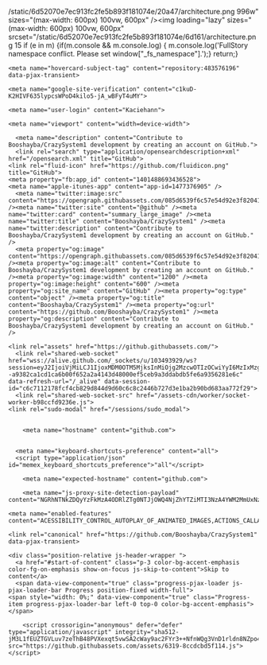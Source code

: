 
/static/6d52070e7ec913fc2fe5b893f181074e/20a47/architecture.png 996w" sizes="(max-width: 600px) 100vw, 600px" /><img loading="lazy" sizes="(max-width: 600px) 100vw, 600px" srcset="/static/6d52070e7ec913fc2fe5b893f181074e/6d161/architecture.png 15
if (e in m) {if(m.console && m.console.log) { m.console.log('FullStory namespace conflict. Please set window["_fs_namespace"].');} return;}
<link crossorigin="anonymous" media="all" integrity="sha512-ksfTgQOOnE+FFXf+yNfVjKSlEckJAdufFIYGK7ZjRhWcZgzAGcmZqqArTgMLpu90FwthqcCX4ldDgKXbmVMeuQ==" rel="stylesheet" href="https://github.githubassets.com/assets/light-92c7d381038e.css" /><link crossorigin="anonymous" media="all" integrity="sha512-1KkMNn8M/al/dtzBLupRwkIOgnA9MWkm8oxS+solP87jByEvY/g4BmoxLihRogKcX1obPnf4Yp7dI0ZTWO+ljg==" rel="stylesheet" href="https://github.githubassets.com/assets/dark-d4a90c367f0c.css" /><link data-color-theme="dark_dimmed" crossorigin="anonymous" media="all" integrity="sha512-cZa7DZqvMBwD236uzEunO/G1dvw8/QftyT2UtLWKQFEy0z0eq0R5WPwqVME+3NSZG1YaLJAaIqtU+m0zWf/6SQ==" rel="stylesheet" data-href="https://github.githubassets.com/assets/dark_dimmed-7196bb0d9aaf.css" /><link data-color-theme="dark_high_contrast" crossorigin="anonymous" media="all" integrity="sha512-WVoKqJ4y1nLsdNH4RkRT5qrM9+n9RFe1RHSiTnQkBf5TSZkJEc9GpLpTIS7T15EQaUQBJ8BwmKvwFPVqfpTEIQ==" rel="stylesheet" data-href="https://github.githubassets.com/assets/dark_high_contrast-595a0aa89e32.css" /><link data-color-theme="dark_colorblind" crossorigin="anonymous" media="all" integrity="sha512-XpAMBMSRZ6RTXgepS8LjKiOeNK3BilRbv8qEiA/M3m+Q4GoqxtHedOI5BAZRikCzfBL4KWYvVzYZSZ8Gp/UnUg==" rel="stylesheet" data-href="https://github.githubassets.com/assets/dark_colorblind-5e900c04c491.css" /><link data-color-theme="light_colorblind" crossorigin="anonymous" media="all" integrity="sha512-3HF2HZ4LgEIQm77yOzoeR20CX1n2cUQlcywscqF4s+5iplolajiHV7E5ranBwkX65jN9TNciHEVSYebQ+8xxEw==" rel="stylesheet" data-href="https://github.githubassets.com/assets/light_colorblind-dc71761d9e0b.css" /><link data-color-theme="light_high_contrast" crossorigin="anonymous" media="all" integrity="sha512-+J8j3T0kbK9/sL3zbkCfPtgYcRD4qQfRbT6xnfOrOTjvz4zhr0M7AXPuE642PpaxGhHs1t77cTtieW9hI2K6Gw==" rel="stylesheet" data-href="https://github.githubassets.com/assets/light_high_contrast-f89f23dd3d24.css" /><link data-color-theme="light_tritanopia" crossorigin="anonymous" media="all" 
<link crossorigin="anonymous" media="all" integrity="sha512-m+INOiXmzglOe98h1DUpOJ/cczwJhT8Mh7nf7LgR6WzRo9ldMz52dlc3uCof0dvfm+vsxQ1skpP7mwvzHOuXaA==" 
[{&quot;variables&quot;: [], &quot;id&quot;: &quot;20667381018&quot;, &quot;key&quot;: &quot;control&quot;}, {&quot;variables&quot;: [], &quot;id&quot;: &quot;20680930759&quot;, &quot;key&quot;: &quot;treatment&quot;}], &quot;id&quot;: &quot;20652570897&quot;, &quot;key&quot;: &quot;project_genesis&quot;, &quot;layerId&quot;: &quot;20672300363&quot;, &quot;trafficAllocation&quot;: [{&quot;entityId&quot;: &quot;20667381018&quot;, &quot;endOfRange&quot;: 5000}, {&quot;entityId&quot;: &quot;20680930759&quot;, &quot;endOfRange&quot;: 10000}], &quot;forcedVariations&quot;: {&quot;83356e17066d336d1803024138ecb683&quot;: &quot;treatment&quot;, &quot;18e31c8a9b2271332466133162a4aa0d&quot;: &quot;treatment&quot;, &quot;10f8ab3fbc5ebe989a36a05f79d48f32&quot;: &quot;treatment&quot;, &quot;variations&quot;: [{&quot;variables&quot;: [], &quot;id&quot;: &quot;21440190065&quot;, &quot;key&quot;: &quot;control_b&quot;}, {&quot;variables&quot;: [], &quot;id&quot;: &quot;21439580309&quot;, &quot;key&quot;: &quot;treatment_d&quot;}], &quot;id&quot;: &quot;21435481980&quot;, &quot;key&quot;:  &quot;forcedVariations&quot;: {}}, {&quot;status&quot;: &quot;Running&quot;, &quot;audienceIds&quot;: [], &quot;variations&quot;: [{&quot;variables&quot;: [], &quot;id&quot;: &quot;21427950901&quot;, &quot;key&quot;: &quot;control&quot;}, {&quot;variables&quot;: [], &quot;id&quot;: &quot;21429710665&quot;, &quot;key&quot;: &quot;beginner&quot;}, {&quot;variables&quot;: [], &quot;id&quot;: &quot;21437291543&quot;, &quot;key&quot;: &quot;upstart&quot;}], &quot;id&quot;: &quot;21445030708&quot;, &quot;key&quot;: &quot;_259_zero_dashboard&quot;, &quot;layerId&quot;: &quot;21434011841&quot;, &quot;trafficAllocation&quot;: [{&quot;entityId&quot;: &quot;21427950901&quot;, &quot;endOfRange&quot;: 3334}, {&quot;entityId&quot;: &quot;21427950901&quot;, &quot;endOfRange&quot;: 5000}, {&quot;entityId&quot;: &quot;21427950901&quot;, &quot;endOfRange&quot;: 8333}, {&quot;entityId&quot;: &quot;21427950901&quot;, ;endOfRange&quot;: 10000}], &quot;beginner&quot;, &quot;086e64e9101112af53b95d2d90b9&quot;: &quot;upstart&quot;, &quot;bae688df9d297afac98e2d254e912ad;: &quot;control&quot;, {&quot;id&quot;: &quot;organization_plan&quot;}, {&quot;id&quot;: &quot;18813001570&quot;, &quot;key&quot;: &quot&quot;}, {&qd&quot;: &quot&quot;, &quot;k;: &quot;geo&quot;}, {&quot;id&quot;: &quot;20175462351&quot;, &quot;key&quot;: &quot;re&quot&quot;, &quot;key&quot;: &qu], &quot&& &quoot;, &quot&quot &quot;id&quot;: &quot;17911811441&quot;, &quot;key&quot;: &quot;hydro_click.dashboard.teacher_toolbox_cta&quot;}, {&quot;experimentIds&quot;: [], &quot;id&quot;: &quot;18124116703&quot;, &quot;key&quot;: &quot;submit.organizations.complete_sign_up&quot;}, {&quot;experimentIds&quot;: [], &quot;id&quot;: &quot;18145892387&quot;, &quot;key&quot;: &quot;no_metric.tracked_outside_of_optimizely&quot;}, {&quot;experimentIds&quot;: [], &quot;id&quot;: &quot;18178755568&quot;, &quot;key&quot;: &quot;click.org_onboarding_checklist.add_repo&quot;}, {&quot;experimentIds&quot;: [], &quot;id&quot;: &quot;18180553241&quot;, &quot;key&quot;: &quot;submit.repository_imports.create&quot;}, {&quot;experimentIds&quot;: [], &quot;id&quot;: &quot;18186103728&quot;,&quot;click.help.learn_more_about_repository_creation&quot;}, {&quot;experimentIds&quot;: [], &quot;id&quot;: &quot;18188530140&quot;, &quot;key&quot;: &quot;test_event&quot;}, {&quot;experimentIds&quot;: [], &quot;id&quot;: &quot;18191963644&quot;, &quot;key&quot;: &quot;click.transfer_repository&quot;}, {&quot;experimentIds&quot;: [], &quot;id&quot;: &quot;18195612788&quot;, &quot;key&quot;: &quot;click.empty_org_repo_cta.import_repository&quot;}, {&quot;&quot;: [], &quot;id&quot;: &quot;18210945499&quot;, &quot;key&quot;: &quot;click.org_onboarding_checklist.invite_members&quot;}, {&quot;experimentIds&quot;: [], &quot;id&quot;: &quot;18211063248&quot;, &quot;key&quot;: &quot;click.empty_org_repo_cta.create_repository&quot;}, {&quot;experimentIds&quot;: [], &quot;id&quot;: &quot;18215721889&quot;, &quot;key&quot;: &quot;click.org_onboarding_checklist.update_profile&quot;}, {&quot;experimentIds&quot;: [], &quot;id&quot;: &quot;18224360785&quot;, &quot;key&quot;: &quot;click.org_onboarding_checklist.dismiss&quot;}, {&quot;experimentIds&quot;: [], &quot;id&quot;: &quot;18234832286&quot;, &quot;key&quot;: &quot;submit.organization_activation.complete&quot;}, {&quot;experimentIds&quot;: [], &quot;id&quot;: &quot;18252392383&quot;, &quot;key&quot;: &quot;submit.org_repository.create&quot;}, {&quot;experimentIds&quot;: [], &quot;id&quot;: &quot;18257551537&quot;, &quot;key&quot;: &quot;submit.org_member_invitation.create&quot;}, {&quot;experimentIds&quot;: [], &quot;id&quot;: &quot;18259522260&quot;, &quot;key&quot;: &quot;submit.organization_profile.update&quot;}, {&quot;experimentIds&quot;: [], &quot;id&quot;: &quot;18564603625&quot;, &quot;key&quot;: &quot;view.classroom_select_organization&quot;}, {&quot;experimentIds&quot;: [], &quot;id&quot;: &quot;18568612016&quot;, &quot;key&quot;: &quot;click.classroom_sign_in_click&quot;}, {&quot;experimentIds&quot;: [], &quot;id&quot;: &quot;18572592540&quot;, &quot;key&quot;: &quot;view.classroom_name&quot;}, {&quot;experimentIds&quot;: [], &quot;id&quot;: &quot;18574203855&quot;, &quot;key&quot;: 
  &quot;click.classroom_select_organization&quot;}, {&quot;experimentIds&quot;: [], &quot;id&quot;: &quot;18589463420&quot;, &quot;key&quot;: &quot;click.classroom_create_classroom&quot;}, {&quot;experimentIds&quot;: [], &quot;id&quot;: &quot;18591323364&quot;, &quot;key&quot;: &quot;click.classroom_create_first_classroom&quot;}, {&quot;experimentIds&quot;: [], &quot;id&quot;: &quot;18591652321&quot;, &quot;key&quot;: &quot;click.classroom_grant_access&quot;}, {&quot;experimentIds&quot;: [], &quot;id&quot;: &quot;18607131425&quot;, &quot;key&quot;: &quot;view.classroom_creation&quot;}, {&quot;experimentIds&quot;: [], &quot;id&quot;: &quot;18831680583&quot;, &quot;key&quot;: &quot;upgrade_account_plan&quot;}, {&quot;experimentIds&quot;: [], &quot;id&quot;: &quot;19064064515&quot;, &quot;key&quot;: &quot;click.signup&quot;}, {&quot;experimentIds&quot;: [], &quot;id&quot;: &quot;19075373687&quot;, &quot;key&quot;: &quot;click.view_account_billing_page&quot;}, {&quot;experimentIds&quot;: [], &quot;id&quot;: &quot;19077355841&quot;, &quot;key&quot;: &quot;click.dismiss_signup_prompt&quot;}, {&quot;experimentIds&quot;: [], &quot;id&quot;: &quot;19079713938&quot;, &quot;key&quot;: &quot;click.contact_sales&quot;}, {&quot;experimentIds&quot;: [], &quot;id&quot;: &quot;19120963070&quot;, &quot;key&quot;: &quot;click.compare_account_plans&quot;}, {&quot;experimentIds&quot;: [], &quot;id&quot;: &quot;19151690317&quot;, &quot;key&quot;: &quot;click.upgrade_account_cta&quot;}, {&quot;experimentIds&quot;: [], &quot;id&quot;: &quot;19424193129&quot;, &quot;key&quot;: &quot;click.open_account_switcher&quot;}, {&quot;experimentIds&quot;: [], &quot;id&quot;: &quot;19520330825&quot;, &quot;key&quot;: &quot;click.visit_account_profile&quot;}, {&quot;experimentIds&quot;: [], &quot;id&quot;: &quot;19540970635&quot;, &quot;key&quot;: &quot;click.switch_account_context&quot;}, {&quot;experimentIds&quot;: [], &quot;id&quot;: &quot;19730198868&quot;, &quot;key&quot;: &quot;submit.homepage_signup&quot;}, {&quot;experimentIds&quot;: [], &quot;id&quot;: &quot;19820830627&quot;, &quot;key&quot;: &quot;click.homepage_signup&quot;}, {&quot;experimentIds&quot;: [], &quot;id&quot;: &quot;19988571001&quot;, &quot;key&quot;: &quot;click.create_enterprise_trial&quot;}, {&quot;experimentIds&quot;: [], &quot;id&quot;: &quot;20036538294&quot;, &quot;ket;: &quot;click.create_organization_team&quot;}, {&quot;experimentIds&quot;: [], &quot;id&quot;: &quot;20040653299&quot;, &quot;key&quot;: &quot;click.input_enterprise_trial_form&quot;}, {&quot;experimentIds&quot;: [], &quot;id&quot;: &quot;20062030003&quot;, &quot;key&quot;: &quot;click.continue_with_team&quot;}, {&quot;experimentIds&quot;: [], &quot;id&quot;: &quot;20068947153&quot;, &quot;key&quot;: &quot;click.create_organization_free&quot;}, {&quot;experimentIds&quot;: [], &quot;id&quot;: &quot;20086636658&quot;, &quot;key&quot;: &quot;click.signup_continue.username&quot;}, {&quot;experimentIds&quot;: [], &quot;id&quot;: &quot;20091648988&quot;, &quot;key&quot;: &quot;click.signup_continue.create_account&quot;}, {&quot;experimentIds&quot;: [], &quot;id&quot;: &quot;20103637615&quot;, &quot;key&quot;: &quot;click.signup_continue.email&quot;}, {&quot;experimentIds&quot;: [], &quot;id&quot;: &quot;20111574253&quot;, &quot;key&quot;: &quot;click.signup_continue.password&quot;}, {&quot;experimentIds&quot;: [], &quot;id&quot;: &quot;20120044111&quot;, &quot;key&quot;: &quot;view.pricing_page&quot;}, {&quot;experimentIds&quot;: [], &quot;id&quot;: &quot;20152062109&quot;, &quot;key&quot;: &quot;submit.create_account&quot;}, {&quot;experimentIds&quot;: [], &quot;id&quot;: &quot;20165800992&quot;, &quot;key&quot;: &quot;submit.upgrade_payment_form&quot;}, {&quot;experimentIds&quot;: [], &quot;id&quot;: &quot;20171520319&quot;, &quot;key&quot;: &quot;submit.create_organization&quot;}, {&quot;experimentIds&quot;: [], &quot;id&quot;: &quot;20222645674&quot;, &quot;key&quot;: &quot;click.recommended_plan_in_signup.discuss_your_needs&quot;}, {&quot;experimentIds&quot;: [], &quot;id&quot;: &quot;20227443657&quot;, &quot;key&quot;: &quot;submit.verify_primary_user_email&quot;}, {&quot;experimentIds&quot;: [], &quot;id&quot;: &quot;20234607160&quot;, &quot;key&quot;: &quot;click.recommended_plan_in_signup.try_enterprise&quot;}, {&quot;experimentIds&quot;: [], &quot;id&quot;: &quot;20238175784&quot;, &quot;key&quot;: &quot;click.recommended_plan_in_signup.team&quot;}, {&quot;experimentIds&quot;: [], &quot;id&quot;: &quot;20239847212&quot;, &quot;key&quot;: &quot;click.recommended_plan_in_signup.continue_free&quot;}, {&quot;experimentIds&quot;: [], &quot;id&quot;: &quot;20251097193&quot;, &quot;key&quot;: &quot;recommended_plan&quot;}, {&quot;experimentIds&quot;: [], &quot;id&quot;: &quot;20438619534&quot;, &quot;key&quot;: &quot;click.pricing_calculator.1_member&quot;}, {&quot;experimentIds&quot;: [], &quot;id&quot;: &quot;20456699683&quot;, &quot;key&quot;: &quot;click.pricing_calculator.15_members&quot;}, {&quot;experimentIds&quot;: [], &quot;id&quot;: &quot;20467868331&quot;, &quot;key&quot;: &quot;click.pricing_calculator.10_members&quot;}, {&quot;experimentIds&quot;: [], &quot;id&quot;: &quot;20476267432&quot;, &quot;key&quot;: &quot;click.trial_days_remaining&quot;}, {&quot;experimentIds&quot;: [], &quot;id&quot;: &quot;20476357660&quot;, &quot;key&quot;: &quot;click.discover_feature&quot;}, {&quot;experimentIds&quot;: [], &quot;id&quot;: &quot;20479287901&quot;, &quot;key&quot;: &quot;click.pricing_calculator.custom_members&quot;}, {&quot;experimentIds&quot;: [], &quot;id&quot;: &quot;20481107083&quot;, &quot;key&quot;: &quot;click.recommended_plan_in_signup.apply_teacher_benefits&quot;}, {&quot;experimentIds&quot;: [], &quot;id&quot;: &quot;20483089392&quot;, &quot;key&quot;: &quot;click.pricing_calculator.5_members&quot;}, {&quot;experimentIds&quot;: [&quot;20652570897&quot;], &quot;id&quot;: &quot;20484283944&quot;, &quot;key&quot;: &quot;click.onboarding_task&quot;}, {&quot;experimentIds&quot;: [], &quot;id&quot;: &quot;20484996281&quot;, &quot;key&quot;: &quot;click.recommended_plan_in_signup.apply_student_benefits&quot;}, {&quot;experimentIds&quot;: [], &quot;id&quot;: &quot;20486713726&quot;, &quot;key&quot;: &quot;click.onboarding_task_breadcrumb&quot;}, {&quot;experimentIds&quot;: [], &quot;id&quot;: &quot;20490791319&quot;, &quot;key&quot;: &quot;click.upgrade_to_enterprise&quot;}, {&quot;experimentIds&quot;: [], &quot;id&quot;: &quot;20491786766&quot;, &quot;key&quot;: &quot;click.talk_to_us&quot;}, {&quot;experimentIds&quot;: [], &quot;id&quot;: &quot;20494144087&quot;, &quot;key&quot;: &quot;click.dismiss_enterprise_trial&quot;}, {&quot;experimentIds&quot;: [&quot;20652570897&quot;], &quot;id&quot;: &quot;20499722759&quot;, &quot;key&quot;: &quot;completed_all_tasks&quot;}, {&quot;experimentIds&quot;: [&quot;20652570897&quot;], &quot;id&quot;: &quot;20500710104&quot;, &quot;key&quot;: &quot;completed_onboarding_tasks&quot;}, {&quot;experimentIds&quot;: [], &quot;id&quot;: &quot;20513160672&quot;, &quot;key&quot;: &quot;click.read_doc&quot;}, {&quot;experimentIds&quot;: [&quot;20652570897&quot;], &quot;id&quot;: &quot;20516196762&quot;, &quot;key&quot;: &quot;actions_enabled&quot;}, {&quot;experimentIds&quot;: [], &quot;id&quot;: &quot;20518980986&quot;, &quot;key&quot;: &quot;click.dismiss_trial_banner&quot;}, {&quot;experimentIds&quot;: [], &quot;id&quot;: &quot;20535446721&quot;, &quot;key&quot;: &quot;click.issue_actions_prompt.dismiss_prompt&quot;}, {&quot;experimentIds&quot;: [], &quot;id&quot;: &quot;20557002247&quot;, &quot;key&quot;: &quot;click.issue_actions_prompt.setup_workflow&quot;}, {&quot;experimentIds&quot;: [], &quot;id&quot;: &quot;20595070227&quot;, &quot;key&quot;: &quot;click.pull_request_setup_workflow&quot;}, {&quot;experimentIds&quot;: [], &quot;id&quot;: &quot;20626600314&quot;, &quot;key&quot;: &quot;click.seats_input&quot;}, {&quot;experimentIds&quot;: [], &quot;id&quot;: &quot;20642310305&quot;, &quot;key&quot;: &quot;click.decrease_seats_number&quot;}, {&quot;experimentIds&quot;: [], &quot;id&quot;: &quot;20662990045&quot;, &quot;key&quot;: &quot;click.increase_seats_number&quot;}, {&quot;experimentIds&quot;: [], &quot;id&quot;: &quot;20679620969&quot;, &quot;key&quot;: &quot;click.public_product_roadmap&quot;}, {&quot;experimentIds&quot;: [], &quot;id&quot;: &quot;20761240940&quot;, &quot;key&quot;: &quot;click.dismiss_survey_banner&quot;}, {&quot;experimentIds&quot;: [], &quot;id&quot;: &quot;20767210721&quot;, &quot;key&quot;: &quot;click.take_survey&quot;}, {&quot;experimentIds&quot;: [&quot;20652570897&quot;], &quot;id&quot;: &quot;20795281201&quot;, &quot;key&quot;: &quot;click.archive_list&quot;}, {&quot;experimentIds&quot;: [&quot;21435481980&quot;], &quot;id&quot;: &quot;20966790249&quot;, &quot;key&quot;: &quot;contact_sales.existing_customer&quot;}, {&quot;experimentIds&quot;: [], &quot;id&quot;: &quot;20996890162&quot;, &quot;key&quot;: &quot;contact_sales.blank_message_field&quot;}, {&quot;experimentIds&quot;: [], &quot;id&quot;: &quot;21000470317&quot;, &quot;key&quot;: &quot;contact_sales.personal_email&quot;}, {&quot;experimentIds&quot;: [], &quot;id&quot;: &quot;21002790172&quot;, &quot;key&quot;: &quot;contact_sales.blank_phone_field&quot;}, {&quot;experimentIds&quot;: [&quot;21445030708&quot;], &quot;id&quot;: &quot;21354412592&quot;, &quot;key&quot;: &quot;click.dismiss_create_readme&quot;}, {&quot;experimentIds&quot;: [&quot;21445030708&quot;], &quot;id&quot;: &quot;21366102546&quot;, &quot;key&quot;: &quot;click.dismiss_zero_user_content&quot;}, {&quot;experimentIds&quot;: [], &quot;id&quot;: &quot;21370252505&quot;, &quot;key&quot;: &quot;account_did_downgrade&quot;}, {&quot;experimentIds&quot;: [&quot;21445030708&quot;], &quot;id&quot;: &quot;21370840408&quot;, &quot;key&quot;: &quot;click.cta_create_readme&quot;}, {&quot;experimentIds&quot;: [&quot;21445030708&quot;], &quot;id&quot;: &quot;21375451068&quot;, &quot;key&quot;: &quot;click.cta_create_new_repository&quot;}, {&quot;experimentIds&quot;: [&quot;21445030708&quot;], &quot;id&quot;: &quot;21385390948&quot;, &quot;key&quot;: &quot;click.zero_user_content&quot;}, {&quot;experimentIds&quot;: [], &quot;id&quot;: &quot;21467712175&quot;, &quot;key&quot;: &quot;click.downgrade_keep&quot;}, {&quot;experimentIds&quot;: [], &quot;id&quot;: &quot;21484112202&quot;, &quot;key&quot;: &quot;click.downgrade&quot;}, {&quot;experimentIds&quot;: [], &quot;id&quot;: &quot;21495292213&quot;, &quot;key&quot;: &quot;click.downgrade_survey_exit&quot;}, {&quot;experimentIds&quot;: [], &quot;id&quot;: &quot;21508241468&quot;, &quot;key&quot;: &quot;click.downgrade_survey_submit&quot;}, {&quot;experimentIds&quot;: [], &quot;id&quot;: &quot;21512030356&quot;, &quot;key&quot;: &quot;click.downgrade_support&quot;}, {&quot;experimentIds&quot;: [], &quot;id&quot;: &quot;21539090022&quot;, &quot;key&quot;: &quot;click.downgrade_exit&quot;}, {&quot;experimentIds&quot;: [], &quot;id&quot;: &quot;21543640644&quot;, &quot;key&quot;: &quot;click_fetch_upstream&quot;}], &quot;revision&quot;: &quot;1246&quot;}" />


  <script crossorigin="anonymous" defer="defer" type="application/javascript" integrity="sha512-mQVLR0r/nqpYkfyTdCeoros0ZK5lyv/2BkIGxj9Bn8vEmZqz5IVJT0TP81XAzQEhiH6pm5hW6ldNrIfbQIUq9Q==" src="https://github.githubassets.com/assets/runtime-99054b474aff.js"></script>
<script crossorigin="anonymous" defer="defer" type="application/javascript" integrity="sha512-PER5ezPyhyNo+ogF2YHanXpKiMe5hjTAzexy0Cxn6mKM7JBlATvC/9uHQcd33qlz7SHDy7c3pqLWMZEVKaTunQ==" src="https://github.githubassets.com/assets/environment-3c44797b33f2.js"></script>
<script crossorigin="anonymous" defer="defer" type="application/javascript" integrity="sha512-ZAKZQWCEc6bs9LSQOCPRWq3wqRDkQxG2bPL/pW9Lj/Seap0PV0kF/yKCHske8mW3Zytde9n1Im83jxrCmpaMrA==" src="https://github.githubassets.com/assets/5724-640299416084.js"></script>
<script crossorigin="anonymous" defer="defer" type="application/javascript" integrity="sha512-yIsmzjyBs6Mu12a5shTZVT0Jr80it7wV2yjZs77L3GmHoFP5SPNsWY9P+Swu7lPaWMXMtyaxceBQGP/7/Kyl8w==" src="https://github.githubassets.com/assets/93-c88b26ce3c81.js"></script>
<script crossorigin="anonymous" defer="defer" type="application/javascript" integrity="sha512-WtABWNDgj+0Z+nTC8dZsMxFYSujm/s9SJTsHmFnzg73joAek4tmQ1zXCSLBvgAsgdPE8EQuOuOOW0NNP97Y7UA==" src="https://github.githubassets.com/assets/8630-5ad00158d0e0.js"></script>
<script crossorigin="anonymous" defer="defer" type="application/javascript" integrity="sha512-7ocxdRbeEIuk5x86ryHnbc5GBupcna8GP7PEtAqWS0+sMjp4CX10GV5P0XsN7Grx1XTum3BG1FFOwwpccenxkw==" src="https://github.githubassets.com/assets/5157-ee87317516de.js"></script>
<script crossorigin="anonymous" defer="defer" type="application/javascript" integrity="sha512-0Eo1tvk2fS3TaBkpCcX1DHb0QadEpOrHoZhK08d+D7bRyJDo8RjvmwQhFirTGfqxPBNpBSGkbm3qpdTIDNy32A==" src="https://github.githubassets.com/assets/9207-d04a35b6f936.js"></script>
<script crossorigin="anonymous" defer="defer" type="application/javascript" integrity="sha512-3+T9M5jBxW6mEQj7X/rrF/MsLxMGrTuDz52aisu5x98tsd5HNWhDpD60gvr2sxFe7Qr4XPRXIgbjepk9l10JVw==" src="https://github.githubassets.com/assets/github-elements-dfe4fd3398c1.js"></script>
<script crossorigin="anonymous" defer="defer" type="application/javascript" integrity="sha512-dJVwdrT1IxEhSpdU4ZQJWNk7a9dYwDffOEt5pelviXEyLZkGBAYWZM2qOidKrzuQFq/YmjxPsM5GwHKnstmgfA==" src="https://github.githubassets.com/assets/element-registry-74957076b4f5.js"></script>
<script crossorigin="anonymous" defer="defer" type="application/javascript" integrity="sha512-4t8sE+qs6MzzsebMDr3ZpEin+nTu54+SC40fUL9VSHeDNKkWJW9vMiH07js5RVxEcEzFHk2gIgLREL8ko/NcnQ==" src="https://github.githubassets.com/assets/6162-e2df2c13eaac.js"></script>
<script crossorigin="anonymous" defer="defer" type="application/javascript" integrity="sha512-JPHg6lXC/kVMbA05VoaD5W739fMUF/ObaJ4NrZWLi91OWI9xEhJ9NtwbGROmxjCm5FGwNOVohY+DXILkO19dtA==" src="https://github.githubassets.com/assets/8932-24f1e0ea55c2.js"></script>
<script crossorigin="anonymous" defer="defer" type="application/javascript" integrity="sha512-EIceiRH5/XsS9RPMOGlnx37yFBM2TbSNcVWgTjKPmRwjdl/lfKNdColL/PLunshA/attRqdYJVnNNGXNyhx6Zw==" src="https://github.githubassets.com/assets/7077-10871e8911f9.js"></script>
<script crossorigin="anonymous" defer="defer" type="application/javascript" integrity="sha512-AYRLCV5AATlaRqQWBDJSEP98krkMeoHKuVom5qo8TJpToCunN1xv1exiPRqoTB39NIE/ydjJeBxSd0222FSJwg==" src="https://github.githubassets.com/assets/6262-01844b095e40.js"></script>
<script crossorigin="anonymous" defer="defer" type="application/javascript" integrity="sha512-TiAubwgcDgCeTqQEjsybLJp8L9kKpEHxLQgN6I39+2JDrrrmr9GAeAIS9W3O3amds62fksBOEKkzfTQYExD6Jg==" src="https://github.githubassets.com/assets/8994-4e202e6f081c.js"></script>
<script crossorigin="anonymous" defer="defer" type="application/javascript" integrity="sha512-FBQyV0AyntQx89AqRm5XkfzloiXK2K99s0uKP9Qr96M7ko8H2m9L5OC/wxEUqIW4Yhuo6/YQHeGsye5mOAnliw==" src="https://github.githubassets.com/assets/4887-141432574032.js"></script>
<script crossorigin="anonymous" defer="defer" type="application/javascript" integrity="sha512-0aq2ZLf9hZewJpYpt9grmgApFDciZTURCICGfD8kVZGNLP8wlGwoZs8YnJuJuL0+6Bv9bQZ1yJIjX8Mjhi91CQ==" src="https://github.githubassets.com/assets/8483-d1aab664b7fd.js"></script>
<script crossorigin="anonymous" defer="defer" type="application/javascript" integrity="sha512-Zj3js1gWERCf+NwXLmZSyO7eyqr2d8LHZ0ACEl2FQfTD1KvuilvrOi4ORxAOTOmzbYW+4CJUn9VPxtxOhD+15Q==" src="https://github.githubassets.com/assets/behaviors-663de3b35816.js"></script>
<script crossorigin="anonymous" defer="defer" type="application/javascript" integrity="sha512-sMHaqugxxdo9+GIN3yKtDbgXKx2LtVOg3gN8y709BIIumhCqpuTd7+LRqXn/rHArmeaxKDyAorh59K8kL7sdwQ==" src="https://github.githubassets.com/assets/7749-b0c1daaae831.js"></script>
<script crossorigin="anonymous" defer="defer" type="application/javascript" integrity="sha512-QDWNlhBimyMzi1ZHr5DNlV+UKfkbocax181wKEKPQzaNFu4d/IlmQ62T+hFdB+SI0YdJttdZteCs0kFzXd7SUg==" src="https://github.githubassets.com/assets/notifications-global-40358d961062.js"></script>
<script crossorigin="anonymous" defer="defer" type="application/javascript" integrity="sha512-77k3PD6yYzGTavH0wX2ptFsn3B+4mdsyVMlC9uxmT8LsoWH65NF0KCtwsC7+KsyH7eWY/F/3BEApTugN3uq92Q==" src="https://github.githubassets.com/assets/4978-efb9373c3eb2.js"></script>
<script crossorigin="anonymous" defer="defer" type="application/javascript" integrity="sha512-EBfuTzLRgEa3V/5Pm2IlNnAqzO6+G7olJDpT8BlzglUceQaVsjuPsisHUvTd6KeBLD0ELjnpOo7a7kZMCaG4XQ==" src="https://github.githubassets.com/assets/optimizely-1017ee4f32d1.js"></script>
<script crossorigin="anonymous" defer="defer" type="application/javascript" integrity="sha512-xyGHYwjeMuGHmOdgy9Kb/p7zpSxjrw197tH6c+PzJj3L9zUCmjXBRbPky6B3Dqc/dN0x6OPF7n2Uh5u5MdbVUw==" src="https://github.githubassets.com/assets/90-c721876308de.js"></script>
<script crossorigin="anonymous" defer="defer" type="application/javascript" integrity="sha512-/iciOL1PXIn3D2g9ICEl4ITIMfN9TIX6oQW3prrPAwRmCxH38i4sSjIXjNEqYkNJnkP1TfLF9SH/a/T1IpJpvw==" src="https://github.githubassets.com/assets/3878-fe272238bd4f.js"></script>
<script crossorigin="anonymous" defer="defer" type="application/javascript" integrity="sha512-FPb3hH6LqWfIY6irnXm64+TAuGPkl81MSHiY+AY5SRmYqU1O9m4Th62iMbI0lZgLTPSakyZvEh7WdGH93xWrEQ==" src="https://github.githubassets.com/assets/codespaces-14f6f7847e8b.js"></script>
<script crossorigin="anonymous" defer="defer" type="application/javascript" integrity="sha512-ZSFwlLEfCHi+qMlyabT/x1hgegM31ywDLEVDPSNpNv5/bxbnTVHBhPvLTkSf+Yie8nohu1/RkuXr8PMIkVhO9w==" src="https://github.githubassets.com/assets/2734-65217094b11f.js"></script>
<script crossorigin="anonymous" defer="defer" type="application/javascript" integrity="sha512-u8r8UO/bHE8/YPL9N2X0L6nMIkQcItDfE4Yk2OXciXzzEILnPjRg3I2JrrWpQ2F91UAkptNyDZ0xjVSte65jig==" src="https://github.githubassets.com/assets/6637-bbcafc50efdb.js"></script>
<script crossorigin="anonymous" defer="defer" type="application/javascript" integrity="sha512-zElKd+pdebfRBvLm82PINFB+VBWZK74UlxOJyYH1J3yl4hB+NkD8wToFPhVUR4+2zRW/R5QH1oSJZQL03Jh4eQ==" src="https://github.githubassets.com/assets/6609-cc494a77ea5d.js"></script>
<script crossorigin="anonymous" defer="defer" type="application/javascript" integrity="sha512-Pnw/EuGXisuqgX1wYiEWOGdt3yV2OGn7pwhsfUGbCaDnYlEQjkHbkrsSKTD1TRw1MoxixNPK5x9MUhxbaDjiRg==" src="https://github.githubassets.com/assets/repositories-3e7c3f12e197.js"></script>
<script crossorigin="anonymous" defer="defer" type="application/javascript" integrity="sha512-K627K9B67Unx4SBt9JA0ZvH0xJw4t4UmtogTgXpl82xCf4ZdEjtjzoLRmCJWLK4w3cfUV87ZoKrDFJxn0SZl1A==" src="https://github.githubassets.com/assets/topic-suggestions-2badbb2bd07a.js"></script>
<script crossorigin="anonymous" defer="defer" type="application/javascript" integrity="sha512-wBbWqjziMAlLg4M9hhxUY56cTT1oLJ2wPLRyFbU39P/xPeKF3tbxtFC1WHmMRk6ZYJBo4II7uXMow4Edw6s/aA==" src="https://github.githubassets.com/assets/code-menu-c016d6aa3ce2.js"></script>
  

  <title>Booshayba/CrazySystem1</title>



    

  <meta name="request-id" content="93ED:60B8:7A3D2:11400C:628B5E07" data-pjax-transient="true" /><meta name="html-safe-nonce" content="a8d29dd5a0bd0731340dec7836b565e98fc9d5d4c7dffee5b01befd9284cb86a" data-pjax-transient="true" /><meta name="visitor-payload" content="eyJyZWZlcnJlciI6bnVsbCwicmVxdWVzdF9pZCI6IjkzRUQ6NjBCODo3QTNEMjoxMTQwMEM6NjI4QjVFMDciLCJ2aXNpdG9yX2lkIjoiMjExNTkwMDgwMDkxMjE0NTYxNSIsInJlZ2lvbl9lZGdlIjoiaWFkIiwicmVnaW9uX3JlbmRlciI6ImlhZCJ9" data-pjax-transient="true" /><meta name="visitor-hmac" content="fef40b0da6499046675a806904cb804e26f0f57c2bcec9f87ff7bc94a96cab5e" data-pjax-transient="true" />

    <meta name="hovercard-subject-tag" content="repository:483576196" data-pjax-transient>


  <meta name="github-keyboard-shortcuts" content="repository" data-pjax-transient="true" />
  

  <meta name="selected-link" value="repo_source" data-pjax-transient>

    <meta name="google-site-verification" content="c1kuD-K2HIVF635lypcsWPoD4kilo5-jA_wBFyT4uMY">
  <meta name="google-site-verification" content="KT5gs8h0wvaagLKAVWq8bbeNwnZZK1r1XQysX3xurLU">
  <meta name="google-site-verification" content="ZzhVyEFwb7w3e0-uOTltm8Jsck2F5StVihD0exw2fsA">
  <meta name="google-site-verification" content="GXs5KoUUkNCoaAZn7wPN-t01Pywp9M3sEjnt_3_ZWPc">

<meta name="octolytics-url" content="https://collector.github.com/github/collect" /><meta name="octolytics-actor-id" content="103493929" /><meta name="octolytics-actor-login" content="Kaciehann" /><meta name="octolytics-actor-hash" content="350323099888ec9c4a97b677487ebddd7300cd4032c0e93bbc12463de95fdb8f" />

  <meta name="analytics-location" content="/&lt;user-name&gt;/&lt;repo-name&gt;" data-pjax-transient="true" />

  




  

    <meta name="user-login" content="Kaciehann">

    <meta name="viewport" content="width=device-width">
    
      <meta name="description" content="Contribute to Booshayba/CrazySystem1 development by creating an account on GitHub.">
      <link rel="search" type="application/opensearchdescription+xml" href="/opensearch.xml" title="GitHub">
    <link rel="fluid-icon" href="https://github.com/fluidicon.png" title="GitHub">
    <meta property="fb:app_id" content="1401488693436528">
    <meta name="apple-itunes-app" content="app-id=1477376905" />
      <meta name="twitter:image:src" content="https://opengraph.githubassets.com/085d6539f6c57e54d92e3f8204145c998dc5919dc9c82c71e6d3339fbe3eecc8/Booshayba/CrazySystem1" /><meta name="twitter:site" content="@github" /><meta name="twitter:card" content="summary_large_image" /><meta name="twitter:title" content="Booshayba/CrazySystem1" /><meta name="twitter:description" content="Contribute to Booshayba/CrazySystem1 development by creating an account on GitHub." />
      <meta property="og:image" content="https://opengraph.githubassets.com/085d6539f6c57e54d92e3f8204145c998dc5919dc9c82c71e6d3339fbe3eecc8/Booshayba/CrazySystem1" /><meta property="og:image:alt" content="Contribute to Booshayba/CrazySystem1 development by creating an account on GitHub." /><meta property="og:image:width" content="1200" /><meta property="og:image:height" content="600" /><meta property="og:site_name" content="GitHub" /><meta property="og:type" content="object" /><meta property="og:title" content="Booshayba/CrazySystem1" /><meta property="og:url" content="https://github.com/Booshayba/CrazySystem1" /><meta property="og:description" content="Contribute to Booshayba/CrazySystem1 development by creating an account on GitHub." />
      
    <link rel="assets" href="https://github.githubassets.com/">
      <link rel="shared-web-socket" href="wss://alive.github.com/_sockets/u/103493929/ws?session=eyJ2IjoiVjMiLCJ1IjoxMDM0OTM5MjksInMiOjg2MzcwOTIzOCwiYyI6MzIxMzg1OTU2MCwidCI6MTY1MzMwMDc0NH0=--a9382ca1cd1ca6b00f652a2a4143d48000ef5ceb9a3ddabdb5fe6a9356281e6c" data-refresh-url="/_alive" data-session-id="c6c7112178fcf4cb829d844d9d60c6c8c2446b727d3e1ba2b90bd683aa772f29">
      <link rel="shared-web-socket-src" href="/assets-cdn/worker/socket-worker-b98ccfd9236e.js">
    <link rel="sudo-modal" href="/sessions/sudo_modal">


        <meta name="hostname" content="github.com">


      <meta name="keyboard-shortcuts-preference" content="all">
      <script type="application/json" id="memex_keyboard_shortcuts_preference">"all"</script>

        <meta name="expected-hostname" content="github.com">

        <meta name="js-proxy-site-detection-payload" content="NGRhNTNkZDQyYzFkMzA4ODRlZTg0NTJjOWQ4NjZhYTZiMTI3NzA4YWM2MmUxNzIwMDg2ODA5ZWE3MWE2ZTYzN3x7InJlbW90ZV9hZGRyZXNzIjoiODAuOTIuMjA1LjIyMyIsInJlcXVlc3RfaWQiOiI5M0VEOjYwQjg6N0EzRDI6MTE0MDBDOjYyOEI1RTA3IiwidGltZXN0YW1wIjoxNjUzMzAwNzQ0LCJob3N0IjoiZ2l0aHViLmNvbSJ9">

    <meta name="enabled-features" content="ACESSIBILITY_CONTROL_AUTOPLAY_OF_ANIMATED_IMAGES,ACTIONS_CALLABLE_WORKFLOWS,ACTIONS_INHERIT_SECRETS_REUSABLE_WORKFLOWS,PRESENCE_IDLE">


  <meta http-equiv="x-pjax-version" content="78542c931ae9c6f5c17aa5a70c32d7b0b4ade3c89f4a154989f9a9451e5d39a9" data-turbo-track="reload">
  <meta http-equiv="x-pjax-csp-version" content="ca8f28be2f02ebc697029bdc0646515d9017cf770c4c1ff8414eccd96f6b5a2a" data-turbo-track="reload">
  <meta http-equiv="x-pjax-css-version" content="b66538b7e8649bb4f220b30cb97067092d7bc3ee6156cc8fd2c0258e9d442d2f" data-turbo-track="reload">
  <meta http-equiv="x-pjax-js-version" content="522262a7f15f1f850723ce176e8e780ecae4d308d684a89d955408e56a398d02" data-turbo-track="reload">
  <meta name="turbo-cache-control" content="no-preview">
  

    
  <meta name="go-import" content="github.com/Booshayba/CrazySystem1 git https://github.com/Booshayba/CrazySystem1.git">

  <meta name="octolytics-dimension-user_id" content="103491317" /><meta name="octolytics-dimension-user_login" content="Booshayba" /><meta name="octolytics-dimension-repository_id" content="483576196" /><meta name="octolytics-dimension-repository_nwo" content="Booshayba/CrazySystem1" /><meta name="octolytics-dimension-repository_public" content="true" /><meta name="octolytics-dimension-repository_is_fork" content="false" /><meta name="octolytics-dimension-repository_network_root_id" content="483576196" /><meta name="octolytics-dimension-repository_network_root_nwo" content="Booshayba/CrazySystem1" />



    <link rel="canonical" href="https://github.com/Booshayba/CrazySystem1" data-pjax-transient>


  <meta name="browser-stats-url" content="https://api.github.com/_private/browser/stats">

  <meta name="browser-errors-url" content="https://api.github.com/_private/browser/errors">

  <meta name="browser-optimizely-client-errors-url" content="https://api.github.com/_private/browser/optimizely_client/errors">

  <link rel="mask-icon" href="https://github.githubassets.com/pinned-octocat.svg" color="#000000">
  <link rel="alternate icon" class="js-site-favicon" type="image/png" href="https://github.githubassets.com/favicons/favicon.png">
  <link rel="icon" class="js-site-favicon" type="image/svg+xml" href="https://github.githubassets.com/favicons/favicon.svg">

<meta name="theme-color" content="#1e2327">
<meta name="color-scheme" content="light dark" />


  <link rel="manifest" href="/manifest.json" crossOrigin="use-credentials">

  </head>

  <body class="logged-in env-production page-responsive" style="word-wrap: break-word;">
    

    <div class="position-relative js-header-wrapper ">
      <a href="#start-of-content" class="p-3 color-bg-accent-emphasis color-fg-on-emphasis show-on-focus js-skip-to-content">Skip to content</a>
      <span data-view-component="true" class="progress-pjax-loader js-pjax-loader-bar Progress position-fixed width-full">
    <span style="width: 0%;" data-view-component="true" class="Progress-item progress-pjax-loader-bar left-0 top-0 color-bg-accent-emphasis"></span>
</span>      
      


        <script crossorigin="anonymous" defer="defer" type="application/javascript" integrity="sha512-jM3L1fEUZTGVLuv7zeThB48PVXexqt5vwSA2cWay9ac2FYr3++NfnWQg3VnD1rldn8NZpo4lb105yJw4HqLxGg==" src="https://github.githubassets.com/assets/6319-8ccdcbd5f114.js"></script>
<script crossorigin="anonymous" defer="defer" type="application/javascript" integrity="sha512-H3XXi0078zHj23KNxF/Ckjm2QNidUwRPpYuyfq+I/iBK+nIDZ9Qd/N0qaah4ZcAyjc3OTgo0ZZHiVvz6ZNlx8g==" src="https://github.githubassets.com/assets/9255-1f75d78b4d3b.js"></script>
<script crossorigin="anonymous" defer="defer" type="application/javascript" integrity="sha512-IjacDJ6sGFc53FPsHcz7U96uWfT9P9rcTqF7ae1NBJkiyHMANtQpIGItonQYvW/Hke0YPbFztGt94BQRCsdvuw==" src="https://github.githubassets.com/assets/6201-22369c0c9eac.js"></script>
<script crossorigin="anonymous" defer="defer" type="application/javascript" integrity="sha512-klnxWPEEB0EiuCg2mHni05WvPZvrZcpdGKuV8K/jBUuTrOkGYY0r3f3m1GG7+9ycchja6fnd3lqtG/wrKso1XA==" src="https://github.githubassets.com/assets/command-palette-9259f158f104.js"></script>
